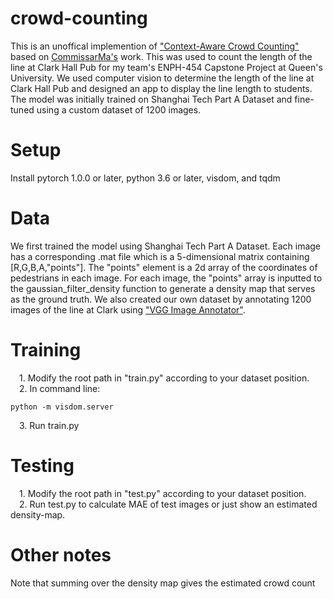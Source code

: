 # crowd-counting
This is an unoffical implemention of ["Context-Aware Crowd Counting"](https://arxiv.org/pdf/1811.10452.pdf) based on [CommissarMa's](https://github.com/CommissarMa/Context-Aware_Crowd_Counting-pytorch) work. This was used to count the length of the line at Clark Hall Pub for my team's ENPH-454 Capstone Project at Queen's University. We used computer vision to determine the length of the line at Clark Hall Pub and designed an app to display the line length to students. The model was initially trained on Shanghai Tech Part A Dataset and fine-tuned using a custom dataset of 1200 images.

# Setup
Install pytorch 1.0.0 or later, python 3.6 or later, visdom, and tqdm
# Data
We first trained the model using Shanghai Tech Part A Dataset. Each image has a corresponding .mat file which is a 5-dimensional matrix containing [R,G,B,A,"points"]. The "points" element is a 2d array of the coordinates of pedestrians in each image. 
For each image, the "points" array is inputted to the gaussian_filter_density function to generate a density map that serves as the ground truth.
We also created our own dataset by annotating 1200 images of the line at Clark using ["VGG Image Annotator"](https://www.robots.ox.ac.uk/~vgg/software/via/via.html). 
# Training
&emsp;1. Modify the root path in "train.py" according to your dataset position.  
&emsp;2. In command line:
```
python -m visdom.server
```  
&emsp;3. Run train.py
# Testing
&emsp;1. Modify the root path in "test.py" according to your dataset position.  
&emsp;2. Run test.py to calculate MAE of test images or just show an estimated density-map.
# Other notes
Note that summing over the density map gives the estimated crowd count
